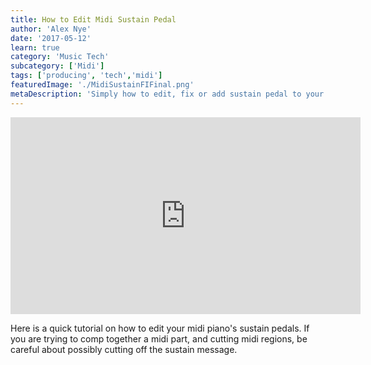 ```yaml
---
title: How to Edit Midi Sustain Pedal
author: 'Alex Nye'
date: '2017-05-12'
learn: true
category: 'Music Tech'
subcategory: ['Midi']
tags: ['producing', 'tech','midi']
featuredImage: './MidiSustainFIFinal.png' 
metaDescription: 'Simply how to edit, fix or add sustain pedal to your midi pianos.'
---
```


<iframe src="https://www.youtube.com/embed/pa_8N7Hp_JA?ecver=1" width="560" height="315" frameborder="0" allowfullscreen="allowfullscreen"></iframe>

Here is a quick tutorial on how to edit your midi piano's sustain pedals. If you are trying to comp together a midi part, and cutting midi regions, be careful about possibly cutting off the sustain message.
